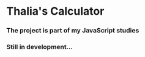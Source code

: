 <h1> Thalia's Calculator</h1>
<h3> The project is part of my JavaScript studies</h3>
<h3> Still in development...</h3>

